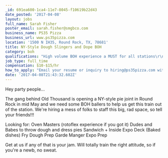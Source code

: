 ```yaml
---
_id: 691ea600-1ca4-11e7-8045-f10619b22d43
date_posted: '2017-04-08'
layout: jobs
full_name: Sarah Fisher
poster_email: sarah.fisher@smgbco.com
business_name: PS35 Pizza
business_url: www.ps35pizza.com
location: '1500 N IH35, Round Rock, TX, 78681'
title: NY-Style Dough Slingers and Dope BOH
category: boh
qualifications: "High volume BOH experience a MUST for all stations\r\nPizza experience ideal\r\nAny kind of dough/pastry experience is great\r\nFood Handlers certified\r\nNo assholes. No ego. Seriously."
job_type: full_time
compensation: $10-$15/hr
how_to_apply: "Email your resume or inquiry to hiring@ps35pizza.com with the title of the position desired in the subject line.\r\nWe'll shoot you a formal application from there and get the party started.\r\n\r\nOR\r\n\r\nYou can stop by the space at 1500 N IH35 and grab a paper app, fill it out, and return it to the mailbox inside the doors."
date: '2017-04-08T21:43:32.602Z'
---
```

Hey party people...

The gang behind Old Thousand is opening a NY-style pie joint in Round Rock in mid May and we need some BOH ballers to help us get this train out of the station.  We're hiring a mess of folks to staff this big, rad space, so tell your friends!!!

Looking for:
Oven Masters (rotoflex experience if you got it)
Dudes and Babes to throw dough and dress pies
Sandwich + Inside Expo
Deck (Baked dishes)
Fry
Dough Prep
Garde Manger
Expo
Prep

Get at us if any of that is your jam. Will totally train the right attitude, so if you're a newb, no sweat.
